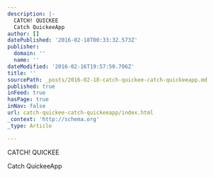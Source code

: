 ```yaml
---
description: |-
  CATCH! QUICKEE
  Catch QuickeeApp
author: []
datePublished: '2016-02-18T00:33:32.573Z'
publisher:
  domain: ''
  name: ''
dateModified: '2016-02-16T19:57:50.706Z'
title: ''
sourcePath: _posts/2016-02-18-catch-quickee-catch-quickeeapp.md
published: true
inFeed: true
hasPage: true
inNav: false
url: catch-quickee-catch-quickeeapp/index.html
_context: 'http://schema.org'
_type: Article

---
```

CATCH! QUICKEE

Catch QuickeeApp